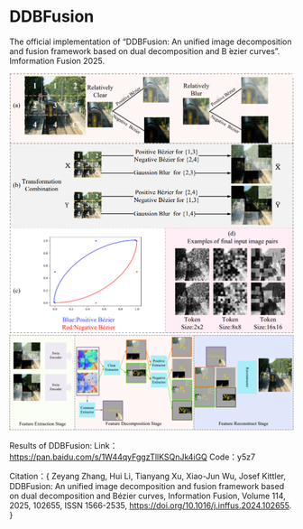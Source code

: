 # DDBFusion
The official implementation of “DDBFusion: An unified image decomposition and fusion framework based on dual decomposition and B ́ezier curves”. 
Imformation Fusion 2025.

<img src="./images/FrameWork.png">
<img src="./images/Network.png">

Results of DDBFusion: 
Link：https://pan.baidu.com/s/1W44qyFggzTllKSQnJk4iGQ 
Code：y5z7


Citation：{
Zeyang Zhang, Hui Li, Tianyang Xu, Xiao-Jun Wu, Josef Kittler,
DDBFusion: An unified image decomposition and fusion framework based on dual decomposition and Bézier curves,
Information Fusion,
Volume 114,
2025,
102655,
ISSN 1566-2535,
https://doi.org/10.1016/j.inffus.2024.102655.
}
